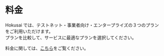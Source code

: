 # 料金

Hokusai では、テストネット・事業者向け・エンタープライズの３つのプランをご利用いただけます。  
プランを比較して、サービスに最適なプランを選択してください。

料金に関しては、[こちら](https://hokusai.app/jp/pricing)をご覧ください。
